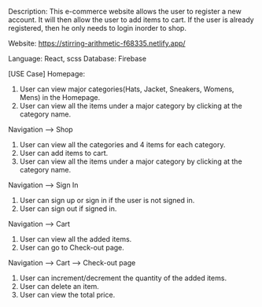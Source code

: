 Description: This e-commerce website allows the user to register a new account.  It will then allow the user to  add items to cart.  If the user is already registered, then he only needs to login inorder to shop.

Website: https://stirring-arithmetic-f68335.netlify.app/

Language: React, scss
Database: Firebase

[USE Case]
Homepage:
1. User can view major categories(Hats, Jacket, Sneakers, Womens, Mens) in the Homepage.
2. User can view all the items under a major category by clicking at the category name.

Navigation --> Shop
1. User can view all the categories and 4 items for each category.
2. User can add items to cart.
3. User can view all the items under a major category by clicking at the category name.

Navigation --> Sign In
1. User can sign up or sign in if the user is not signed in.
2. User can sign out if signed in.

Navigation --> Cart
1. User can view all the added items.
2. User can go to Check-out page.

Navigation --> Cart --> Check-out page
1. User can increment/decrement the quantity of the added items.
2. User can delete an item.
3. User can view the total price.




